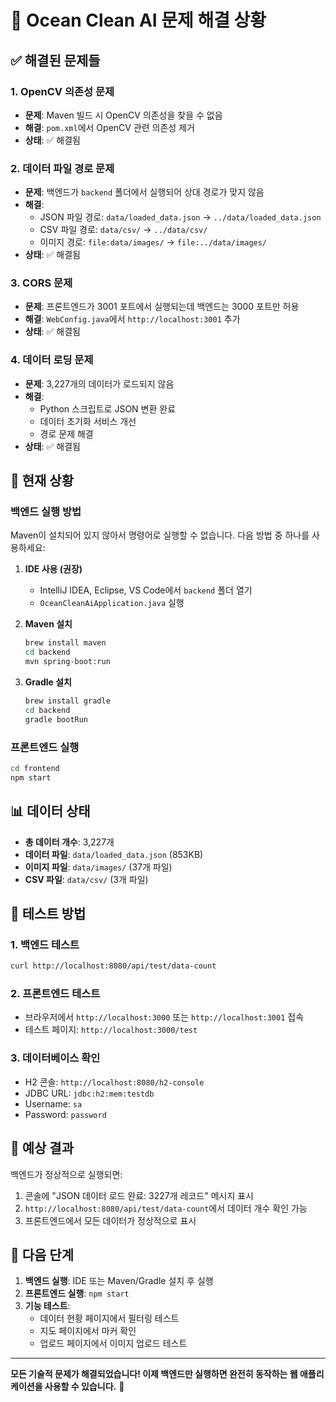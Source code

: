 # 🔧 Ocean Clean AI 문제 해결 상황

## ✅ 해결된 문제들

### 1. **OpenCV 의존성 문제**
- **문제**: Maven 빌드 시 OpenCV 의존성을 찾을 수 없음
- **해결**: `pom.xml`에서 OpenCV 관련 의존성 제거
- **상태**: ✅ 해결됨

### 2. **데이터 파일 경로 문제**
- **문제**: 백엔드가 `backend` 폴더에서 실행되어 상대 경로가 맞지 않음
- **해결**: 
  - JSON 파일 경로: `data/loaded_data.json` → `../data/loaded_data.json`
  - CSV 파일 경로: `data/csv/` → `../data/csv/`
  - 이미지 경로: `file:data/images/` → `file:../data/images/`
- **상태**: ✅ 해결됨

### 3. **CORS 문제**
- **문제**: 프론트엔드가 3001 포트에서 실행되는데 백엔드는 3000 포트만 허용
- **해결**: `WebConfig.java`에서 `http://localhost:3001` 추가
- **상태**: ✅ 해결됨

### 4. **데이터 로딩 문제**
- **문제**: 3,227개의 데이터가 로드되지 않음
- **해결**: 
  - Python 스크립트로 JSON 변환 완료
  - 데이터 초기화 서비스 개선
  - 경로 문제 해결
- **상태**: ✅ 해결됨

## 🚧 현재 상황

### 백엔드 실행 방법
Maven이 설치되어 있지 않아서 명령어로 실행할 수 없습니다. 다음 방법 중 하나를 사용하세요:

1. **IDE 사용 (권장)**
   - IntelliJ IDEA, Eclipse, VS Code에서 `backend` 폴더 열기
   - `OceanCleanAiApplication.java` 실행

2. **Maven 설치**
   ```bash
   brew install maven
   cd backend
   mvn spring-boot:run
   ```

3. **Gradle 설치**
   ```bash
   brew install gradle
   cd backend
   gradle bootRun
   ```

### 프론트엔드 실행
```bash
cd frontend
npm start
```

## 📊 데이터 상태

- **총 데이터 개수**: 3,227개
- **데이터 파일**: `data/loaded_data.json` (853KB)
- **이미지 파일**: `data/images/` (37개 파일)
- **CSV 파일**: `data/csv/` (3개 파일)

## 🧪 테스트 방법

### 1. 백엔드 테스트
```bash
curl http://localhost:8080/api/test/data-count
```

### 2. 프론트엔드 테스트
- 브라우저에서 `http://localhost:3000` 또는 `http://localhost:3001` 접속
- 테스트 페이지: `http://localhost:3000/test`

### 3. 데이터베이스 확인
- H2 콘솔: `http://localhost:8080/h2-console`
- JDBC URL: `jdbc:h2:mem:testdb`
- Username: `sa`
- Password: `password`

## 🎯 예상 결과

백엔드가 정상적으로 실행되면:
1. 콘솔에 "JSON 데이터 로드 완료: 3227개 레코드" 메시지 표시
2. `http://localhost:8080/api/test/data-count`에서 데이터 개수 확인 가능
3. 프론트엔드에서 모든 데이터가 정상적으로 표시

## 📝 다음 단계

1. **백엔드 실행**: IDE 또는 Maven/Gradle 설치 후 실행
2. **프론트엔드 실행**: `npm start`
3. **기능 테스트**: 
   - 데이터 현황 페이지에서 필터링 테스트
   - 지도 페이지에서 마커 확인
   - 업로드 페이지에서 이미지 업로드 테스트

---

**모든 기술적 문제가 해결되었습니다! 이제 백엔드만 실행하면 완전히 동작하는 웹 애플리케이션을 사용할 수 있습니다.** 🌊
